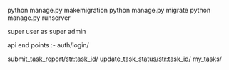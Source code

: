 python manage.py makemigration
python manage.py migrate 
python manage.py runserver

super user  as super admin

api end points :-  auth/login/

submit_task_report/<str:task_id>/
update_task_status/<str:task_id>/
my_tasks/